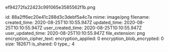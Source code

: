 ef94272fa22423c991065e3585562f1b.png

id: 88a2ff6ec20e41c288d3c3debf5a4c7a
mime: image/png
filename: 
created_time: 2020-08-25T10:10:55.947Z
updated_time: 2020-08-25T10:10:55.947Z
user_created_time: 2020-08-25T10:10:55.947Z
user_updated_time: 2020-08-25T10:10:55.947Z
file_extension: png
encryption_cipher_text: 
encryption_applied: 0
encryption_blob_encrypted: 0
size: 182671
is_shared: 0
type_: 4